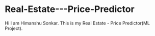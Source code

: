 # Real-Estate---Price-Predictor
Hi I am Himanshu Sonkar. This is my Real Estate - Price Predictor(ML Project).
